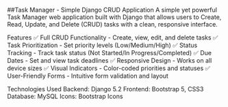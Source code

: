 ##Task Manager - Simple Django CRUD Application
A simple yet powerful Task Manager web application built with Django that allows users to Create, Read, Update, and Delete (CRUD) tasks with a clean, responsive interface.

Features
✅ Full CRUD Functionality - Create, view, edit, and delete tasks
✅ Task Prioritization - Set priority levels (Low/Medium/High)
✅ Status Tracking - Track task status (Not Started/In Progress/Completed)
✅ Due Dates - Set and view task deadlines
✅ Responsive Design - Works on all device sizes
✅ Visual Indicators - Color-coded priorities and statuses
✅ User-Friendly Forms - Intuitive form validation and layout

Technologies Used
Backend: Django 5.2
Frontend: Bootstrap 5, CSS3
Database: MySQL
Icons: Bootstrap Icons
